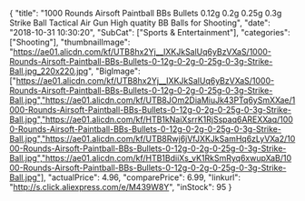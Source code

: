 {
	"title": "1000 Rounds Airsoft Paintball BBs Bullets 0.12g 0.2g 0.25g 0.3g Strike Ball Tactical Air Gun High quatity BB Balls for Shooting",
	"date": "2018-10-31 10:30:20",
	"SubCat": ["Sports & Entertainment"],
	"categories": ["Shooting"],
	"thumbnailImage": "https://ae01.alicdn.com/kf/UTB8hx2Yj__IXKJkSalUq6yBzVXaS/1000-Rounds-Airsoft-Paintball-BBs-Bullets-0-12g-0-2g-0-25g-0-3g-Strike-Ball.jpg_220x220.jpg",
	"BigImage": ["https://ae01.alicdn.com/kf/UTB8hx2Yj__IXKJkSalUq6yBzVXaS/1000-Rounds-Airsoft-Paintball-BBs-Bullets-0-12g-0-2g-0-25g-0-3g-Strike-Ball.jpg","https://ae01.alicdn.com/kf/UTB8JOm2DiaMiuJk43PTq6ySmXXae/1000-Rounds-Airsoft-Paintball-BBs-Bullets-0-12g-0-2g-0-25g-0-3g-Strike-Ball.jpg","https://ae01.alicdn.com/kf/HTB1kNaiXsrrK1RjSspaq6AREXXaq/1000-Rounds-Airsoft-Paintball-BBs-Bullets-0-12g-0-2g-0-25g-0-3g-Strike-Ball.jpg","https://ae01.alicdn.com/kf/UTB8Rwj6jVfJXKJkSamHq6zLyVXa2/1000-Rounds-Airsoft-Paintball-BBs-Bullets-0-12g-0-2g-0-25g-0-3g-Strike-Ball.jpg","https://ae01.alicdn.com/kf/HTB1BdiiXs_vK1RkSmRyq6xwupXaB/1000-Rounds-Airsoft-Paintball-BBs-Bullets-0-12g-0-2g-0-25g-0-3g-Strike-Ball.jpg"],
	"actualPrice": 4.96,
	"comparePrice": 6.99,
	"linkurl": "http://s.click.aliexpress.com/e/M439W8Y",
	"inStock": 95
}
